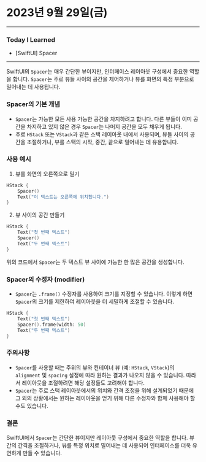 # 2023년 9월 29일(금)

---

### Today I Learned 

- [SwiftUI] Spacer

---

SwiftUI의 `Spacer`는 매우 간단한 뷰이지만, 인터페이스 레이아웃 구성에서 중요한 역할을 합니다. `Spacer`는 주로 뷰들 사이의 공간을 제어하거나 뷰를 화면의 특정 부분으로 밀어내는 데 사용됩니다.

### **Spacer의 기본 개념**

- `Spacer`는 가능한 모든 사용 가능한 공간을 차지하려고 합니다. 다른 뷰들이 이미 공간을 차지하고 있지 않은 경우 `Spacer`는 나머지 공간을 모두 채우게 됩니다.
- 주로 `HStack` 또는 `VStack`과 같은 스택 레이아웃 내에서 사용되며, 뷰들 사이의 공간을 조절하거나, 뷰를 스택의 시작, 중간, 끝으로 밀어내는 데 유용합니다.

### **사용 예시**
1. 뷰를 화면의 오른쪽으로 밀기
``` Swift
HStack {
    Spacer()
    Text("이 텍스트는 오른쪽에 위치합니다.")
}
```

2. 뷰 사이의 공간 만들기
```Swift
HStack {
    Text("첫 번째 텍스트")
    Spacer()
    Text("두 번째 텍스트")
}
```

위의 코드에서 `Spacer`는 두 텍스트 뷰 사이에 가능한 한 많은 공간을 생성합니다.

### **Spacer의 수정자 (modifier)**

- `Spacer`는 `.frame()` 수정자를 사용하여 크기를 지정할 수 있습니다. 이렇게 하면 `Spacer`의 크기를 제한하여 레이아웃을 더 세밀하게 조절할 수 있습니다.
``` Swift
HStack {
    Text("첫 번째 텍스트")
    Spacer().frame(width: 50)
    Text("두 번째 텍스트")
}
```

### **주의사항**

- `Spacer`를 사용할 때는 주위의 뷰와 컨테이너 뷰 (예: `HStack`, `VStack`)의 `alignment` 및 `spacing` 설정에 따라 원하는 결과가 나오지 않을 수 있습니다. 따라서 레이아웃을 조절하려면 해당 설정들도 고려해야 합니다.
- `Spacer`는 주로 스택 레이아웃에서의 위치와 간격 조정을 위해 설계되었기 때문에 그 외의 상황에서는 원하는 레이아웃을 얻기 위해 다른 수정자와 함께 사용해야 할 수도 있습니다.

### **결론**

SwiftUI에서 `Spacer`는 간단한 뷰이지만 레이아웃 구성에서 중요한 역할을 합니다. 뷰 간의 간격을 조절하거나, 뷰를 특정 위치로 밀어내는 데 사용되어 인터페이스를 더욱 유연하게 만들 수 있습니다.